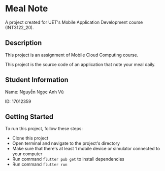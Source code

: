 # Meal Note

A project created for UET's Mobile Application Development course (INT3122_20).

## Description

This project is an assignment of Mobile Cloud Computing course.

This project is the source code of an application that note your meal daily.

## Student Information

Name: Nguyễn Ngọc Anh Vũ

ID: 17012359

## Getting Started

To run this project, follow these steps:

- Clone this project
- Open terminal and navigate to the project's directory
- Make sure that there's at least 1 mobile device or simulator connected to your computer
- Run command `flutter pub get` to install dependencies
- Run command `flutter run`
